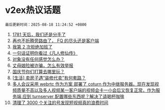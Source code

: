 # v2ex热议话题

`最后更新时间：2025-08-18 11:24:52 +0800`

1. [1781 天后，我们还是分手了](https://www.v2ex.com/t/1153086)
1. [再也不折腾旁路由了， FQ 的尽头还是客户端](https://www.v2ex.com/t/1152993)
1. [我第 2 次拒绝加班了](https://www.v2ex.com/t/1153019)
1. [一句话证明你看过《凡人修仙传》](https://www.v2ex.com/t/1153055)
1. [对象没有任何感觉怎么办？](https://www.v2ex.com/t/1153045)
1. [丈母娘险被诈骗，怎么有效举报](https://www.v2ex.com/t/1152978)
1. [国庆节你们打算去哪里玩？](https://www.v2ex.com/t/1152962)
1. [[生活] 卖房子遇“装修代卖”有何套路？](https://www.v2ex.com/t/1152987)
1. [多人会议采用 webrtc 作为方案 部署了 coturn 作为中继服务器。现在发现视频质量不高以及多人视频某一客户端的视频会卡一小会后又恢复正常，作为服务端 应到 turnserver 配置哪些东西呢？解决了请喝杯咖啡](https://www.v2ex.com/t/1152975)
1. [清理了 3000 个关注的号发现短视频真的浪费时间](https://www.v2ex.com/t/1152977)

